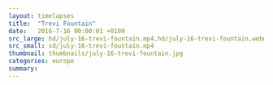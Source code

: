 ```yaml
---
layout: timelapses
title:  "Trevi Fountain"
date:   2016-7-16 00:00:01 +0100
src_large: hd/july-16-trevi-fountain.mp4,hd/july-16-trevi-fountain.webm
src_small: sd/july-16-trevi-fountain.mp4
thumbnail: thumbnails/july-16-trevi-fountain.jpg
categories: europe
summary:
---
```

